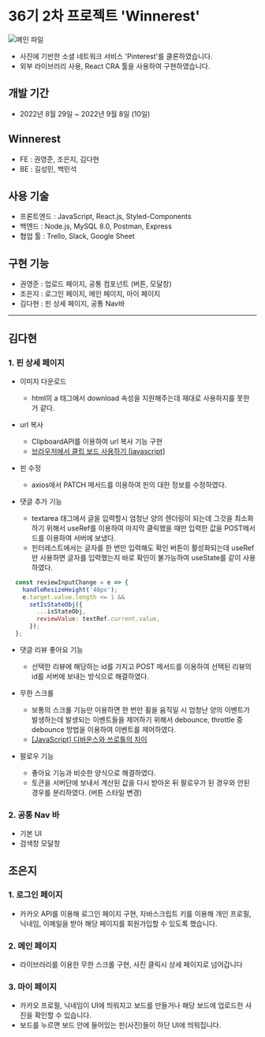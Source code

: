 # 36기 2차 프로젝트 'Winnerest'



 ![메인 파일](https://img1.daumcdn.net/thumb/R1280x0/?scode=mtistory2&fname=https%3A%2F%2Fblog.kakaocdn.net%2Fdn%2F9Cp4b%2FbtrLMzIWjfm%2FQfmklxGjs9MGLKSHHmx0eK%2Fimg.png)
 
 
- 사진에 기반한 소셜 네트워크 서비스 'Pinterest'를 클론하였습니다.
- 외부 라이브러리 사용, React CRA 툴을 사용하여 구현하였습니다.


## 개발 기간
- 2022년 8월 29일 ~ 2022년 9월 8일 (10일)


## Winnerest
- FE : 권영준, 조은지, 김다현
- BE : 길성민, 백민석


## 사용 기술 
- 프론트엔드 : JavaScript, React.js, Styled-Components
- 백엔드 : Node.js, MySQL 8.0, Postman, Express 
- 협업 툴 : Trello, Slack, Google Sheet


## 구현 기능 
- 권영준 : 업로드 페이지, 공통 컴포넌트 (버튼, 모달창)
- 조은지 : 로그인 페이지, 메인 페이지, 마이 페이지
- 김다현 : 핀 상세 페이지, 공통 Nav바


---

## 김다현
### 1. 핀 상세 페이지

- 이미지 다운로드
   - html의 a 태그에서 download 속성을 지원해주는데 재대로 사용하지를 못한 거 같다.

- url 복사
   - ClipboardAPI를 이용하여 url 복사 기능 구현
   - [브라우저에서 클립 보드 사용하기 [javascript]](https://goldenthumb.net/Clipboard-API)

- 핀 수정
   - axios에서 PATCH 메서드를 이용하여 핀의 대한 정보를 수정하였다.

- 댓글 추가 기능
   - textarea 태그에서 글을 입력할시 엄청난 양의 렌더링이 되는데 그것을 최소화 하기 위해서 useRef를 이용하여 마지막 클릭했을 때만 입력한 값을 POST메서드를 이용하여 서버에 보냈다.
   - 핀터레스트에서는 글자를 한 번만 입력해도 확인 버튼이 활성화되는데 useRef만 사용하면 글자를 입력했는지 바로 확인이 불가능하여 useState를 같이 사용하였다.


```js
  const reviewInputChange = e => {
    handleResizeHeight('40px');
    e.target.value.length <= 1 &&
      setIsStateObj({
        ...isStateObj,
        reviewValue: textRef.current.value,
      });
  };
```

- 댓글 리뷰 좋아요 기능
   - 선택한 리뷰에 해당하는 id를 가지고 POST 메서드를 이용하여 선택된 리뷰의 id를 서버에 보내는 방식으로 해결하였다.

- 무한 스크롤
   - 보통의 스크롤 기능만 이용하면 한 번만 휠을 움직일 시 엄청난 양의 이벤트가 발생하는데 발생되는 이벤트들을 제어하기 위해서 debounce, throttle 중 debounce 방법을 이용하여 이벤트를 제어하였다.
   - [[JavaScript] 디바운스와 쓰로틀의 차이](https://velog.io/@plu457/JavaScript-%EB%94%94%EB%B0%94%EC%9A%B4%EC%8A%A4%EC%99%80-%EC%93%B0%EB%A1%9C%ED%8B%80%EC%9D%98-%EC%B0%A8%EC%9D%B4)

- 팔로우 기능
   - 좋아요 기능과 비슷한 양식으로 해결하였다.
   - 토큰을 서버단에 보내서 계산된 값을 다시 받아온 뒤 팔로우가 된 경우와 안된 경우를 분리하였다. (버튼 스타일 변경)

### 2. 공통 Nav 바
- 기본 UI
- 검색창 모달창




## 조은지
### 1. 로그인 페이지

- 카카오 API를 이용해 로그인 페이지 구현, 자바스크립트 키를 이용해 개인 프로필, 닉네임, 이메일을 받아 해당 페이지를 회원가입할 수 있도록 했습니다.


### 2. 메인 페이지

-  라이브러리를 이용한 무한 스크롤 구현, 사진 클릭시 상세 페이지로 넘어갑니다


### 3. 마이 페이지

- 카카오 프로필, 닉네임이 UI에 띄워지고 보드를 만들거나 해당 보드에 업로드한 사진을 확인할 수 있습니다.
- 보드를 누르면 보드 안에 들어있는 핀(사진)들이 하단 UI에 띄워집니다.


